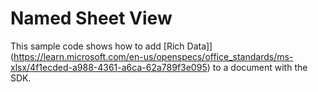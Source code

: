 # Named Sheet View

This sample code shows how to add [Rich Data]](https://learn.microsoft.com/en-us/openspecs/office_standards/ms-xlsx/4f1ecded-a988-4361-a6ca-62a789f3e095) to a document with the SDK.
